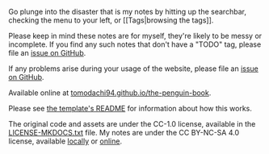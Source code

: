 Go plunge into the disaster that is my notes by hitting up the searchbar, checking the menu to your left, or [[Tags|browsing the tags]].

Please keep in mind these notes are for myself, they're likely to be messy or incomplete. If you find any such notes that don't have a "TODO" tag, please file an [issue on GitHub](https://github.com/Tomodachi94/the-penguin-book/issues/new/choose).

If any problems arise during your usage of the website, please file an [issue on GitHub](https://github.com/Tomodachi94/the-penguin-book/issues/new/choose).

Available online at [tomodachi94.github.io/the-penguin-book](https://tomodachi94.github.io/the-penguin-book/).

Please see [the template's README](README-MKDOCS.md) for information about how this works.

The original code and assets are under the CC-1.0 license, available in the [LICENSE-MKDOCS.txt](LICENSE-MKDOCS.txt) file. My notes are under the CC BY-NC-SA 4.0 license, available [locally](LICENSE.md) or [online](https://creativecommons.org/licenses/by-nc-sa/4.0/legalcode).
